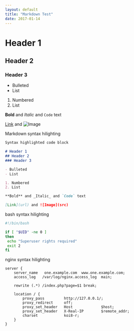 ```yaml
---
layout: default
title: "Markdown Test"
date: 2017-01-14
---
```

# Header 1
## Header 2
### Header 3

- Bulleted
- List

1. Numbered
2. List

**Bold** and _Italic_ and `Code` text

[Link](url) and ![Image](https://avatars3.githubusercontent.com/u/6965555?v=3&s=40)


Markdown syntax hilighting
```markdown
Syntax highlighted code block

# Header 1
## Header 2
### Header 3

- Bulleted
- List

1. Numbered
2. List

**Bold** and _Italic_ and `Code` text

[Link](url) and ![Image](src)
```


bash syntax hilighting
```bash
#!/bin/bash

if [ "$UID" -ne 0 ]
then
 echo "Superuser rights required"
 exit 2
fi
```


nginx syntax hilighting
```nginx
server {
    server_name   one.example.com  www.one.example.com;
    access_log   /var/log/nginx.access_log  main;

    rewrite (.*) /index.php?page=$1 break;

    location / {
        proxy_pass         http://127.0.0.1/;
        proxy_redirect     off;
        proxy_set_header   Host             $host;
        proxy_set_header   X-Real-IP        $remote_addr;
        charset            koi8-r;
    }
}
```
